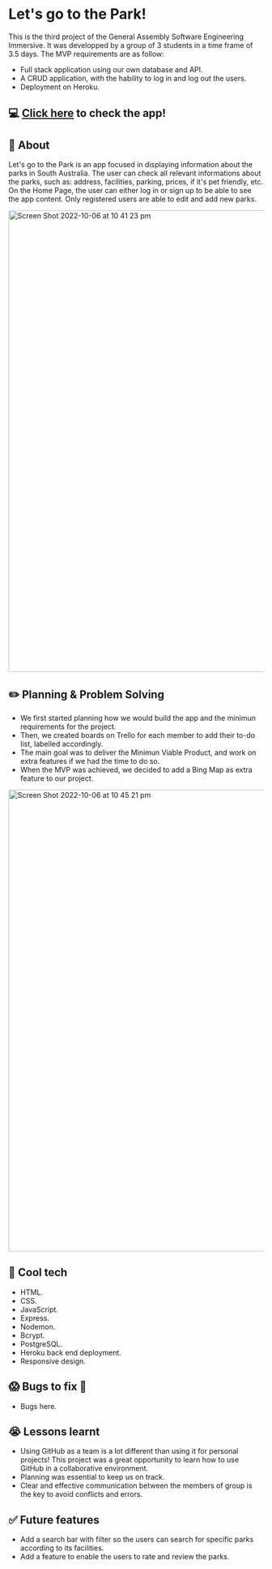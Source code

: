 # Let's go to the Park!
This is the third project of the General Assembly Software Engineering Immersive. It was developped by a group of 3 students in a time frame of 3.5 days.
The MVP requirements are as follow:
- Full stack application using our own database and API.
- A CRUD application, with the hability to log in and log out the users.
- Deployment on Heroku.

## :computer: [Click here](https://vast-harbor-92966.herokuapp.com/) to check the app!

## :page_facing_up: About
Let's go to the Park is an app focused in displaying information about the parks in South Australia.
The user can check all relevant informations about the parks, such as: address, facilities, parking, prices, if it's pet friendly, etc.
On the Home Page, the user can either log in or sign up to be able to see the app content.
Only registered users are able to edit and add new parks.

<img width="910" alt="Screen Shot 2022-10-06 at 10 41 23 pm" src="https://user-images.githubusercontent.com/110708328/194309303-eb51860c-6721-4117-a044-a2546740e918.png">


## :pencil2: Planning & Problem Solving
- We first started planning how we would build the app and the minimun requirements for the project.
- Then, we created boards on Trello for each member to add their to-do list, labelled accordingly.
- The main goal was to deliver the Minimun Viable Product, and work on extra features if we had the time to do so. 
- When the MVP was achieved, we decided to add a Bing Map as extra feature to our project.

<img width="910" alt="Screen Shot 2022-10-06 at 10 45 21 pm" src="https://user-images.githubusercontent.com/110708328/194310033-cf03541b-31cd-42d9-8b81-f8581f021860.png">


## :rocket: Cool tech
- HTML.
- CSS.
- JavaScript.
- Express.
- Nodemon.
- Bcrypt.
- PostgreSQL.
- Heroku back end deployment.
- Responsive design.

## :scream: Bugs to fix :poop:
- Bugs here.

## :sob: Lessons learnt
- Using GitHub as a team is a lot different than using it for personal projects! This project was a great opportunity to learn how to use GitHub in a collaborative environment.
- Planning was essential to keep us on track.
- Clear and effective communication between the members of group is the key to avoid conflicts and errors.

## :white_check_mark: Future features
- Add a search bar with filter so the users can search for specific parks according to its facilities.
- Add a feature to enable the users to rate and review the parks.
